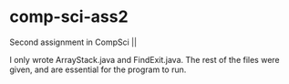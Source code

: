 # comp-sci-ass2
Second assignment in CompSci ||

I only wrote ArrayStack.java and FindExit.java. The rest of the files were given, and are essential for the program to run.
